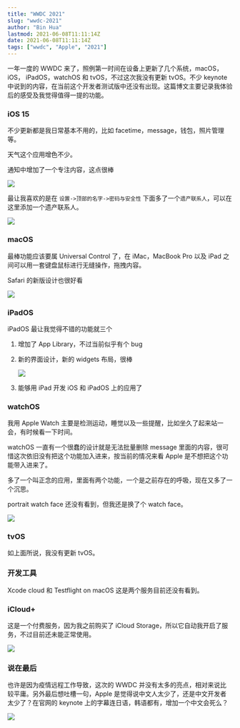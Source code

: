 ```yaml
---
title: "WWDC 2021"
slug: "wwdc-2021"
author: "Bin Hua"
lastmod: 2021-06-08T11:11:14Z
date: 2021-06-08T11:11:14Z
tags: ["wwdc", "Apple", "2021"]
---
```


一年一度的 WWDC 来了，照例第一时间在设备上更新了几个系统，macOS，iOS， iPadOS，watchOS 和 tvOS，不过这次我没有更新 tvOS。不少 keynote 中说到的内容，在当前这个开发者测试版中还没有出现。这篇博文主要记录我体验后的感受及我觉得值得一提的功能。

### iOS 15

不少更新都是我日常基本不用的，比如 facetime，message，钱包，照片管理等。

天气这个应用增色不少。

通知中增加了一个专注内容，这点很棒

![](https://storage.tourcoder.com/tcblog/wwdc-2021-03.jpg)

最让我喜欢的是在 `设置->顶部的名字->密码与安全性` 下面多了一个`遗产联系人`，可以在这里添加一个遗产联系人。

![](https://storage.tourcoder.com/tcblog/wwdc-2021-04.jpg)

### macOS

最棒功能应该要属 Universal Control 了，在 iMac，MacBook Pro 以及 iPad 之间可以用一套键盘鼠标进行无缝操作，拖拽内容。

Safari 的新版设计也很好看

![](https://storage.tourcoder.com/tcblog/wwdc-2021-02.jpg)

### iPadOS

iPadOS 最让我觉得不错的功能就三个

1. 增加了 App Library，不过当前似乎有个 bug

2. 新的界面设计，新的 widgets 布局，很棒

    ![](https://storage.tourcoder.com/tcblog/wwdc-2021-05.jpg)

3. 能够用 iPad 开发 iOS 和 iPadOS 上的应用了

### watchOS

我用 Apple Watch 主要是检测运动，睡觉以及一些提醒，比如坐久了起来站一会，有时候看一下时间。

watchOS 一直有一个很蠢的设计就是无法批量删除 message 里面的内容，很可惜这次依旧没有把这个功能加入进来，按当前的情况来看 Apple 是不想把这个功能带入进来了。

多了一个叫正念的应用，里面有两个功能，一个是之前存在的呼吸，现在又多了一个沉思。

portrait watch face 还没有看到，但我还是换了个 watch face。

![](https://storage.tourcoder.com/tcblog/wwdc-2021-01.jpg)

### tvOS

如上面所说，我没有更新 tvOS。

### 开发工具

Xcode cloud 和 Testflight on macOS 这是两个服务目前还没有看到。

### iCloud+

这是一个付费服务，因为我之前购买了 iCloud Storage，所以它自动我开启了服务，不过目前还未能正常使用。

![](https://storage.tourcoder.com/tcblog/wwdc-2021-06.jpg)

### 说在最后

也许是因为疫情远程工作导致，这次的 WWDC 并没有太多的亮点，相对来说比较平庸。另外最后想吐槽一句，Apple 是觉得说中文人太少了，还是中文开发者太少了？在官网的 keynote 上的字幕连日语，韩语都有，增加一个中文会死么？

![](https://storage.tourcoder.com/tcblog/wwdc-2021-00.jpg)
